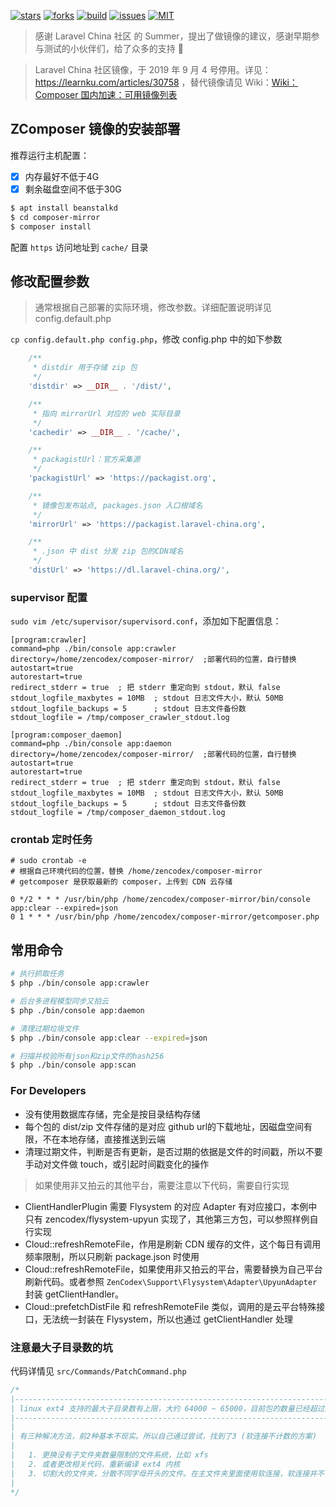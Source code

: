 [![stars](https://img.shields.io/github/stars/zencodex/composer-mirror.svg)](https://github.com/zencodex/composer-mirror)
[![forks](https://img.shields.io/github/forks/zencodex/composer-mirror.svg)](https://github.com/zencodex/composer-mirror)
[![build](https://img.shields.io/badge/build-passing-brightgreen.svg)](https://github.com/zencodex/composer-mirror)
[![issues](https://img.shields.io/github/issues/zencodex/composer-mirror.svg)](https://github.com/zencodex/composer-mirror)
[![MIT](https://img.shields.io/badge/license-MIT-lightgrey.svg)](https://github.com/zencodex/composer-mirror)

> 感谢 Laravel China 社区 的 Summer，提出了做镜像的建议，感谢早期参与测试的小伙伴们，给了众多的支持 🙏

> Laravel China 社区镜像，于 2019 年 9 月 4 号停用。详见：https://learnku.com/articles/30758 ，替代镜像请见 Wiki：[Wiki：Composer 国内加速：可用镜像列表](https://learnku.com/composer/wikis/30594)

## ZComposer 镜像的安装部署

推荐运行主机配置：

* [x] 内存最好不低于4G
* [x] 剩余磁盘空间不低于30G

```sh
$ apt install beanstalkd
$ cd composer-mirror
$ composer install
```

配置 `https` 访问地址到 `cache/` 目录

## 修改配置参数

> 通常根据自己部署的实际环境，修改参数。详细配置说明详见 config.default.php

`cp config.default.php config.php`，修改 config.php 中的如下参数

```php
    /**
     * distdir 用于存储 zip 包
     */
    'distdir' => __DIR__ . '/dist/',

    /**
     * 指向 mirrorUrl 对应的 web 实际目录
     */
    'cachedir' => __DIR__ . '/cache/',

    /**
     * packagistUrl：官方采集源
     */
    'packagistUrl' => 'https://packagist.org',

    /**
     * 镜像包发布站点, packages.json 入口根域名
     */
    'mirrorUrl' => 'https://packagist.laravel-china.org',

    /**
     * .json 中 dist 分发 zip 包的CDN域名
     */
    'distUrl' => 'https://dl.laravel-china.org/',
```

### supervisor 配置

`sudo vim /etc/supervisor/supervisord.conf`，添加如下配置信息：

    [program:crawler]
    command=php ./bin/console app:crawler
    directory=/home/zencodex/composer-mirror/  ;部署代码的位置，自行替换
    autostart=true
    autorestart=true
    redirect_stderr = true  ; 把 stderr 重定向到 stdout，默认 false
    stdout_logfile_maxbytes = 10MB  ; stdout 日志文件大小，默认 50MB
    stdout_logfile_backups = 5      ; stdout 日志文件备份数
    stdout_logfile = /tmp/composer_crawler_stdout.log
    
    [program:composer_daemon]
    command=php ./bin/console app:daemon
    directory=/home/zencodex/composer-mirror/  ;部署代码的位置，自行替换
    autostart=true
    autorestart=true
    redirect_stderr = true  ; 把 stderr 重定向到 stdout，默认 false
    stdout_logfile_maxbytes = 10MB  ; stdout 日志文件大小，默认 50MB
    stdout_logfile_backups = 5      ; stdout 日志文件备份数
    stdout_logfile = /tmp/composer_daemon_stdout.log

### crontab 定时任务

```
# sudo crontab -e
# 根据自己环境代码的位置，替换 /home/zencodex/composer-mirror 
# getcomposer 是获取最新的 composer，上传到 CDN 云存储

0 */2 * * * /usr/bin/php /home/zencodex/composer-mirror/bin/console app:clear --expired=json
0 1 * * * /usr/bin/php /home/zencodex/composer-mirror/getcomposer.php
```

## 常用命令

```sh
# 执行抓取任务
$ php ./bin/console app:crawler

# 后台多进程模型同步又拍云
$ php ./bin/console app:daemon

# 清理过期垃圾文件
$ php ./bin/console app:clear --expired=json

# 扫描并校验所有json和zip文件的hash256
$ php ./bin/console app:scan
```

### For Developers

* 没有使用数据库存储，完全是按目录结构存储
* 每个包的 dist/zip 文件存储的是对应 github url的下载地址，因磁盘空间有限，不在本地存储，直接推送到云端
* 清理过期文件，判断是否有更新，是否过期的依据是文件的时间戳，所以不要手动对文件做 touch，或引起时间戳变化的操作

> 如果使用非又拍云的其他平台，需要注意以下代码，需要自行实现

* ClientHandlerPlugin 需要 Flysystem 的对应 Adapter 有对应接口，本例中只有 zencodex/flysystem-upyun 实现了，其他第三方包，可以参照样例自行实现
* Cloud::refreshRemoteFile，作用是刷新 CDN 缓存的文件，这个每日有调用频率限制，所以只刷新 package.json 时使用
* Cloud::refreshRemoteFile，如果使用非又拍云的平台，需要替换为自己平台刷新代码。或者参照 `ZenCodex\Support\Flysystem\Adapter\UpyunAdapter` 封装 getClientHandler。
* Cloud::prefetchDistFile 和 refreshRemoteFile 类似，调用的是云平台特殊接口，无法统一封装在 Flysystem，所以也通过 getClientHandler 处理 

### 注意最大子目录数的坑

代码详情见 `src/Commands/PatchCommand.php`

```php
/*
|--------------------------------------------------------------------------
| linux ext4 支持的最大子目录数有上限，大约 64000 ~ 65000，目前包的数量已经超过上限
|--------------------------------------------------------------------------
|
| 有三种解决方法，前2种基本不现实。所以自己通过尝试，找到了3 (软连接不计数的方案)
|
|   1. 更换没有子文件夹数量限制的文件系统，比如 xfs 
|   2. 或者更改相关代码，重新编译 ext4 内核
|   3. 切割大的文件夹，分散不同字母开头的文件。在主文件夹里面使用软连接，软连接并不计数
|
*/
```
